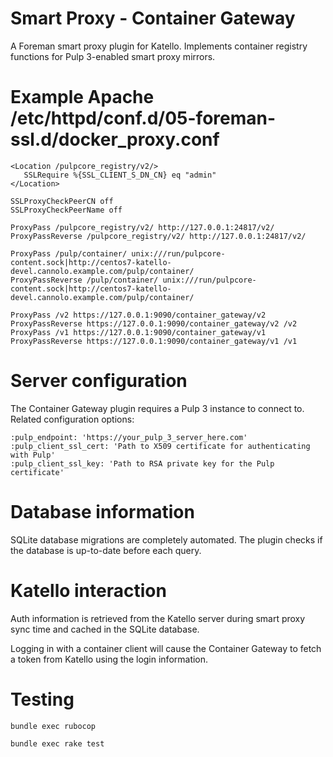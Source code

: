 # Smart Proxy - Container Gateway

A Foreman smart proxy plugin for Katello.  Implements container registry functions for Pulp 3-enabled smart proxy mirrors.

# Example Apache /etc/httpd/conf.d/05-foreman-ssl.d/docker_proxy.conf

```
<Location /pulpcore_registry/v2/>
   SSLRequire %{SSL_CLIENT_S_DN_CN} eq "admin"
</Location>

SSLProxyCheckPeerCN off
SSLProxyCheckPeerName off

ProxyPass /pulpcore_registry/v2/ http://127.0.0.1:24817/v2/
ProxyPassReverse /pulpcore_registry/v2/ http://127.0.0.1:24817/v2/

ProxyPass /pulp/container/ unix:///run/pulpcore-content.sock|http://centos7-katello-devel.cannolo.example.com/pulp/container/
ProxyPassReverse /pulp/container/ unix:///run/pulpcore-content.sock|http://centos7-katello-devel.cannolo.example.com/pulp/container/

ProxyPass /v2 https://127.0.0.1:9090/container_gateway/v2
ProxyPassReverse https://127.0.0.1:9090/container_gateway/v2 /v2
ProxyPass /v1 https://127.0.0.1:9090/container_gateway/v1
ProxyPassReverse https://127.0.0.1:9090/container_gateway/v1 /v1
```

# Server configuration

The Container Gateway plugin requires a Pulp 3 instance to connect to.  Related configuration options:
```
:pulp_endpoint: 'https://your_pulp_3_server_here.com'
:pulp_client_ssl_cert: 'Path to X509 certificate for authenticating with Pulp'
:pulp_client_ssl_key: 'Path to RSA private key for the Pulp certificate'
```

# Database information

SQLite database migrations are completely automated.  The plugin checks if the database is up-to-date before each query.

# Katello interaction

Auth information is retrieved from the Katello server during smart proxy sync time and cached in the SQLite database.

Logging in with a container client will cause the Container Gateway to fetch a token from Katello using the login information.

# Testing

```
bundle exec rubocop

bundle exec rake test
```
